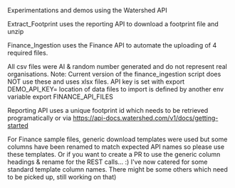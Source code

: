 Experimentations and demos using the Watershed API

Extract_Footprint uses the reporting API to download a footprint file and unzip

Finance_Ingestion uses the Finance API to automate the uploading of 4 required files.

All csv files were AI & random number generated and do not represent real organisations. Note: Current version of the finance_ingestion script does NOT use these and uses xlsx files.
API key is set with
export DEMO_API_KEY=
location of data files to import is defined by another env variable
export FINANCE_API_FILES

Reporting API uses a unique footprint id which needs to be retrieved programatically or via https://api-docs.watershed.com/v1/docs/getting-started

For Finance sample files, generic download templates were used but some columns have been renamed to match expected API names so please use these templates. Or if you want to create a PR to use the generic column headings & rename for the REST calls... :)
I've now catered for some standard template column names. There might be some others which need to be picked up, still working on that) 


